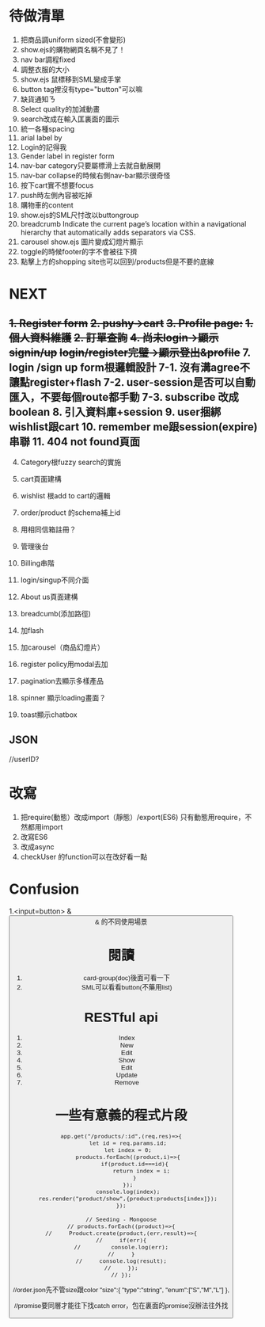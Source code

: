 # 待做清單
1. 把商品調uniform sized(不會變形)
2. show.ejs的購物網頁名稱不見了！
3. nav bar調程fixed
4. 調整衣服的大小
5. show.ejs 鼠標移到SML變成手掌
6. button tag裡沒有type="button"可以嘛
7. 缺貨通知ㄋ
8. Select quality的加減動畫
9. search改成在輸入匡裏面的圖示
10. 統一各種spacing
11. arial label by
12. Login的記得我
13. Gender label in register form
14. nav-bar category只要屬標滑上去就自動展開
15. nav-bar collapse的時候右側nav-bar顯示很奇怪
16. 按下cart實不想要focus
17. push時左側內容被吃掉
18. 購物車的content
19. show.ejs的SML尺忖改以buttongroup
20. breadcrumb
Indicate the current page’s location within a navigational hierarchy that automatically adds separators via CSS.
21. carousel
show.ejs 圖片變成幻燈片顯示
22. toggle的時候footer的字不會被往下擠
23. 點擊上方的shopping site也可以回到/products但是不要<a>的底線


# NEXT
~~1. Register form~~
~~2. pushy->cart~~
~~3. Profile page:~~
    ~~1. 個人資料維護~~
    ~~2. 訂單查詢~~
~~4. 尚未login->顯示signin/up~~
    ~~login/register完璧->顯示登出&profile~~
7. login /sign up form根邏輯設計
7-1. 沒有溝agree不讓點register+flash
7-2. user-session是否可以自動匯入，不要每個route都手動
7-3. subscribe 改成boolean
8. 引入資料庫+session
9. user捆綁wishlist跟cart
10. remember me跟session(expire)串聯
11. 404 not found頁面
------------------------------------------
4. Category根fuzzy search的實施
5. cart頁面建構
6. wishlist 根add to cart的邏輯
7. order/product 的schema補上id
8. 用相同信箱註冊？



8888. 管理後台
9999. Billing串階
9999. login/singup不同介面
10000. About us頁面建構
100000. breadcumb(添加路徑)
1. 加flash
2. 加carousel（商品幻燈片）
3. register policy用modal去加
4. pagination去顯示多樣產品
5. spinner 顯示loading畫面？
6. toast顯示chatbox



## JSON
//userID?


# 改寫
1. 把require(動態）改成import（靜態）/export(ES6)
只有動態用require，不然都用import
2. 改寫ES6
3. 改成async
4. checkUser 的function可以在改好看一點

# Confusion
1.<input=button>  & <button> & <a>的不同使用場景


# 閱讀
1. card-group(doc)後面可看一下
2. SML可以看看button(不藥用list)



# RESTful api
 1. Index
 2. New
 3. Edit
 4. Show
 5. Edit
 6. Update
 7. Remove



# 一些有意義的程式片段
```
app.get("/products/:id",(req,res)=>{
    let id = req.params.id;
    let index = 0;
    products.forEach((product,i)=>{
        if(product.id===id){
            return index = i;
        }
    });
    console.log(index);
    res.render("product/show",{product:products[index]});
});
```

```
// Seeding - Mongoose
// products.forEach((product)=>{
//     Product.create(product,(err,result)=>{
//     if(err){
//         console.log(err);
//     }
//     console.log(result);
//     });
// });
```

//order.json先不管size跟color
"size":{
                    "type":"string",
                    "enum":["S","M","L"]
                },

//promise要同層才能往下找catch error，包在裏面的promise沒辦法往外找

